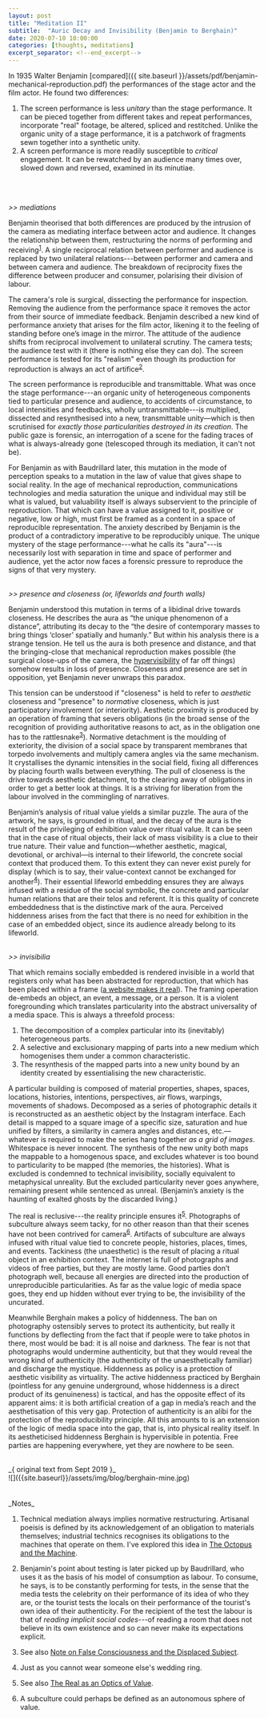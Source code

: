 ```yaml
---
layout: post
title: "Meditation II"
subtitle:  "Auric Decay and Invisibility (Benjamin to Berghain)"
date: 2020-07-10 10:00:00
categories: [thoughts, meditations]
excerpt_separator: <!--end_excerpt-->
---
```


In 1935 Walter Benjamin [compared]({{ site.baseurl }}/assets/pdf/benjamin-mechanical-reproduction.pdf) the performances of the stage actor and the film actor. He found two differences:

1. The screen performance is less _unitary_ than the stage performance. It can be pieced together from different takes and repeat performances, incorporate "real" footage, be altered, spliced and restitched. Unlike the organic unity of a stage performance, it is a patchwork of fragments sewn together into a synthetic unity.
2. A screen performance is more readily susceptible to _critical_ engagement. It can be rewatched by an audience many times over, slowed down and reversed, examined in its minutiae.
<br />
<br />

_>> mediations_

Benjamin theorised that both differences are produced by the intrusion of the camera as mediating interface between actor and audience. It changes the relationship between them, restructuring the norms of performing and receiving<sup>[1](#r1)</sup>. A single reciprocal relation between performer and audience is replaced by two unilateral relations---between performer and camera and between camera and audience. The breakdown of reciprocity fixes the difference between producer and consumer, polarising their division of labour.

The camera's role is surgical, dissecting the performance for inspection. Removing the audience from the performance space it removes the actor from their source of immediate feedback. Benjamin described a new kind of performance anxiety that arises for the film actor, likening it to the feeling of standing before one’s image in the mirror. The attitude of the audience shifts from reciprocal involvement to unilateral scrutiny. The camera tests; the audience test with it (there is nothing else they can do). The screen performance is tested for its "realism" even though its production for reproduction is always an act of artifice<sup>[2](#r2)</sup>.

<!--end_excerpt-->

The screen performance is reproducible and transmittable. What was once the stage performance---an organic unity of heterogeneous components tied to particular presence and audience, to accidents of circumstance, to local intensities and feedbacks, wholly untransmittable---is multiplied, dissected and resynthesised into a new, transmittable unity—which is then scrutinised for _exactly those particularities destroyed in its creation_. The public gaze is forensic, an interrogation of a scene for the fading traces of what is always-already gone (telescoped through its mediation, it can't not be).

For Benjamin as with Baudrillard later, this mutation in the mode of perception speaks to a mutation in the law of value that gives shape to social reality. In the age of mechanical reproduction, communications technologies and media saturation the unique and individual may still be what is valued, but valuability itself is always subservient to the principle of reproduction. That which can have a value assigned to it, positive or negative, low or high, must first be framed as a content in a space of reproducible representation. The anxiety described by Benjamin is the product of a contradictory imperative to be reproducibly unique. The unique mystery of the stage performance---what he calls its "aura"---is necessarily lost with separation in time and space of performer and audience, yet the actor now faces a forensic pressure to reproduce the signs of that very mystery.
<br />
<br />

_>> presence and closeness (or, lifeworlds and fourth walls)_

Benjamin understood this mutation in terms of a libidinal drive towards closeness. He describes the aura as “the unique phenomenon of a distance”, attributing its decay to the “the desire of contemporary masses to bring things ‘closer’ spatially and humanly.” But within his analysis there is a strange tension. He tell us the aura is both presence and distance, and that the bringing-close that mechanical reproduction makes possible (the surgical close-ups of the camera, the [hypervisibility]({{site.baseurl}}/assets/pdf/awan-witnessing.pdf) of far off things) somehow results in loss of presence. Closeness and presence are set in opposition, yet Benjamin never unwraps this paradox.

This tension can be understood if "closeness" is held to refer to _aesthetic_ closeness and "presence" to _normative_ closeness, which is just participatory involvement (or interiority). Aesthetic proximity is produced by an operation of framing that severs obligations (in the broad sense of the recognition of providing authoritative reasons to act, as in the obligation one has to the rattlesnake<sup>[3](#r3)</sup>). Normative detachment is the moulding of exteriority, the division of a social space by transparent membranes that torpedo involvements and multiply camera angles via the same mechanism. It crystallises the dynamic intensities in the social field, fixing all differences by placing fourth walls between everything. The pull of closeness is the drive towards aesthetic detachment, to the clearing away of obligations in order to get a better look at things. It is a striving for liberation from the labour involved in the commingling of narratives.

Benjamin’s analysis of ritual value yields a similar puzzle. The aura of the artwork, he says, is grounded in ritual, and the decay of the aura is the result of the privileging of exhibition value over ritual value. It can be seen that in the case of ritual objects, their lack of mass visibility is a clue to their true nature. Their value and function—whether aesthetic, magical, devotional, or archival—is internal to their lifeworld, the concrete social context that produced them. To this extent they can never exist purely for display (which is to say, their value-context cannot be exchanged for another<sup>[4](#r4)</sup>). Their essential lifeworld embedding ensures they are always infused with a residue of the social symbolic, the concrete and particular human relations that are their telos and referent. It is this quality of concrete embeddedness that is the distinctive mark of the aura. Perceived hiddenness arises from the fact that there is no need for exhibition in the case of an embedded object, since its audience already belong to its lifeworld.
<br />
<br />

_>> invisibilia_

That which remains socially embedded is rendered invisible in a world that registers only what has been abstracted for reproduction, that which has been placed within a frame ([a website makes it real]({{site.baseurl}}/2020/05/10/the-public-real.html)). The framing operation de-embeds an object, an event, a message, or a person. It is a violent foregrounding which translates particularity into the abstract universality of a media space. This is always a threefold process:

1. The decomposition of a complex particular into its (inevitably) heterogeneous parts.
2. A selective and exclusionary mapping of parts into a new medium which homogenises them under a common characteristic.
3. The resynthesis of the mapped parts into a new unity bound by an identity created by essentialising the new characteristic.

A particular building is composed of material properties, shapes, spaces, locations, histories, intentions, perspectives, air flows, warpings, movements of shadows. Decomposed as a series of photographic details it is reconstructed as an aesthetic object by the Instagram interface. Each detail is mapped to a square image of a specific size, saturation and hue unified by filters, a similarity in camera angles and distances, etc.—whatever is required to make the series hang together _as a grid of images_. Whitespace is never innocent. The synthesis of the new unity both maps the mappable to a homogenous space, and excludes whatever is too bound to particularity to be mapped (the memories, the histories). What is excluded is condemned to technical invisibility, socially equivalent to metaphysical unreality. But the excluded particularity never goes anywhere, remaining present while sentenced as unreal. (Benjamin’s anxiety is the haunting of exalted ghosts by the discarded living.)

The real is reclusive---the reality principle ensures it<sup>[5](#r5)</sup>. Photographs of subculture always seem tacky, for no other reason than that their scenes have not been contrived for camera<sup>[6](#r6)</sup>. Artifacts of subculture are always infused with ritual value tied to concrete people, histories, places, times, and events. Tackiness (the unaesthetic) is the result of placing a ritual object in an exhibition context. The internet is full of photographs and videos of free parties, but they are mostly lame. Good parties don’t photograph well, because all energies are directed into the production of unreproducible particularities. As far as the value logic of media space goes, they end up hidden without ever trying to be, the invisibility of the uncurated.

Meanwhile Berghain makes a policy of hiddenness. The ban on photography ostensibly serves to protect its authenticity, but really it functions by deflecting from the fact that if people were to take photos in there, most would be bad: it is all noise and darkness. The fear is not that photographs would undermine authenticity, but that they would reveal the wrong kind of authenticity (the authenticity of the unaesthetically familiar) and discharge the mystique. Hiddenness as policy is a protection of aesthetic visibility as virtuality. The active hiddenness practiced by Berghain (pointless for any genuine underground, whose hiddenness is a direct product of its genuineness) is tactical, and has the opposite effect of its apparent aims: it is both artificial creation of a gap in media’s reach and the aesthetisation of this very gap. Protection of authenticity is an alibi for the protection of the reproducibility principle. All this amounts to is an extension of the logic of media space into the gap, that is, into physical reality itself. In its aestheticised hiddenness Berghain is hypervisible in potentia. Free parties are happening everywhere, yet they are nowhere to be seen.

<br />
_{ original text from Sept 2019 }_

<br />
![]({{site.baseurl}}/assets/img/blog/berghain-mine.jpg)
<br />
<br />
<br />
_Notes_

1. <a name="r1"></a> Technical mediation always implies normative restructuring. Artisanal poeisis is defined by its acknowledgement of an obligation to materials themselves; industrial technics recognises its obligations to the machines that operate on them. I've explored this idea in [The Octopus and the Machine]({{site.baseurl}}/2019/05/01/the-octopus-and-the-machine.html).
2. <a name="r2"></a> Benjamin's point about testing is later picked up by Baudrillard, who uses it as the basis of his model of consumption as labour. To consume, he says, is to be constantly performing for tests, in the sense that the media tests the celebrity on their performance of its idea of who they are, or the tourist tests the locals on their performance of the tourist's own idea of their authenticity. For the recipient of the test the labour is that of _reading implicit social codes_---of reading a room that does not believe in its own existence and so can never make its expectations explicit.

3. <a name="r3"></a> See also [Note on False Consciousness and the Displaced Subject]({{site.baseurl}}/2020/05/06/false-consciousness.html).

4. <a name="r4"></a> Just as you cannot wear someone else's wedding ring.

5. <a name="r5"></a> See also [The Real as an Optics of Value]({{site.baseurl}}/2020/05/10/the-public-real.html).

6. <a name="r6"></a> A subculture could perhaps be defined as an autonomous sphere of value.
